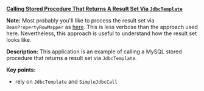 **[Calling Stored Procedure That Returns A Result Set Via `JdbcTemplate`](https://github.com/andreipall/Spring-Boot-JPA/tree/master/HibernateSpringBootCallStoredProcedureJdbcTemplate)**

**Note:** Most probably you'll like to process the result set via `BeanPropertyRowMapper` as [here](https://github.com/andreipall/Spring-Boot-JPA/tree/master/HibernateSpringBootCallStoredProcedureJdbcTemplateBeanPropertyRowMapper). This is less verbose than the approach used here. Nevertheless, this approach is useful to understand how the result set looks like.
 
**Description:** This application is an example of calling a MySQL stored procedure that returns a result set via `JdbcTemplate`.
 
**Key points:**
- rely on `JdbcTemplate` and `SimpleJdbcCall`
